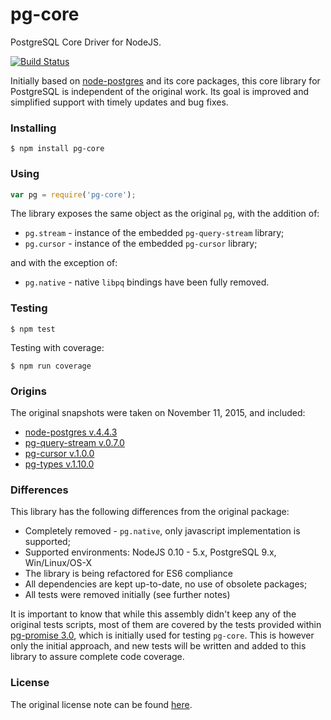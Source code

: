 # pg-core

PostgreSQL Core Driver for NodeJS.

[![Build Status](https://travis-ci.org/vitaly-t/pg-core.svg?branch=master)](https://travis-ci.org/vitaly-t/pg-core)

Initially based on [node-postgres](https://github.com/brianc/node-postgres) and its core packages,
this core library for PostgreSQL is independent of the original work. Its goal is improved and simplified support
with timely updates and bug fixes.

### Installing

```
$ npm install pg-core
```

### Using

```javascript
var pg = require('pg-core');
```

The library exposes the same object as the original `pg`, with the addition of:

* `pg.stream` - instance of the embedded `pg-query-stream` library;
* `pg.cursor` - instance of the embedded `pg-cursor` library;

and with the exception of:
* `pg.native` - native `libpq` bindings have been fully removed.

### Testing

```
$ npm test
```

Testing with coverage:
```
$ npm run coverage
```

### Origins

The original snapshots were taken on November 11, 2015, and included:

* [node-postgres v.4.4.3](https://github.com/brianc/node-postgres/tree/v4.4.3)
* [pg-query-stream v.0.7.0](https://github.com/brianc/node-pg-query-stream/tree/v0.7.0)
* [pg-cursor v.1.0.0](https://github.com/brianc/node-pg-cursor/tree/v1.0.0)
* [pg-types v.1.10.0](https://github.com/brianc/node-pg-types/tree/v1.10.0)

### Differences

This library has the following differences from the original package:

* Completely removed - `pg.native`, only javascript implementation is supported;
* Supported environments: NodeJS 0.10 - 5.x, PostgreSQL 9.x, Win/Linux/OS-X
* The library is being refactored for ES6 compliance
* All dependencies are kept up-to-date, no use of obsolete packages;
* All tests were removed initially (see further notes)

It is important to know that while this assembly didn't keep any of the original
tests scripts, most of them are covered by the tests provided within [pg-promise 3.0](https://github.com/vitaly-t/pg-promise/releases/tag/v.3.0.0),
which is initially used for testing `pg-core`. This is however only the initial approach,
and new tests will be written and added to this library to assure complete code coverage.

### License

The original license note can be found [here](https://github.com/vitaly-t/pg-core/blob/master/license.md).
